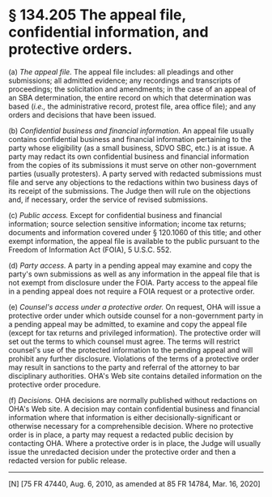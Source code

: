 # § 134.205   The appeal file, confidential information, and protective orders.

(a) *The appeal file.* The appeal file includes: all pleadings and other submissions; all admitted evidence; any recordings and transcripts of proceedings; the solicitation and amendments; in the case of an appeal of an SBA determination, the entire record on which that determination was based (*i.e.,* the administrative record, protest file, area office file); and any orders and decisions that have been issued.


(b) *Confidential business and financial information.* An appeal file usually contains confidential business and financial information pertaining to the party whose eligibility (as a small business, SDVO SBC, etc.) is at issue. A party may redact its own confidential business and financial information from the copies of its submissions it must serve on other non-government parties (usually protesters). A party served with redacted submissions must file and serve any objections to the redactions within two business days of its receipt of the submissions. The Judge then will rule on the objections and, if necessary, order the service of revised submissions.


(c) *Public access.* Except for confidential business and financial information; source selection sensitive information; income tax returns; documents and information covered under § 120.1060 of this title; and other exempt information, the appeal file is available to the public pursuant to the Freedom of Information Act (FOIA), 5 U.S.C. 552.


(d) *Party access.* A party in a pending appeal may examine and copy the party's own submissions as well as any information in the appeal file that is not exempt from disclosure under the FOIA. Party access to the appeal file in a pending appeal does not require a FOIA request or a protective order.


(e) *Counsel's access under a protective order.* On request, OHA will issue a protective order under which outside counsel for a non-government party in a pending appeal may be admitted, to examine and copy the appeal file (except for tax returns and privileged information). The protective order will set out the terms to which counsel must agree. The terms will restrict counsel's use of the protected information to the pending appeal and will prohibit any further disclosure. Violations of the terms of a protective order may result in sanctions to the party and referral of the attorney to bar disciplinary authorities. OHA's Web site contains detailed information on the protective order procedure.


(f) *Decisions.* OHA decisions are normally published without redactions on OHA's Web site. A decision may contain confidential business and financial information where that information is either decisionally-significant or otherwise necessary for a comprehensible decision. Where no protective order is in place, a party may request a redacted public decision by contacting OHA. Where a protective order is in place, the Judge will usually issue the unredacted decision under the protective order and then a redacted version for public release.



---

[N] [75 FR 47440, Aug. 6, 2010, as amended at 85 FR 14784, Mar. 16, 2020]




